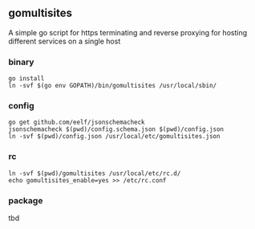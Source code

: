 ## gomultisites ##
A simple go script for https terminating and reverse proxying for hosting different services on a single host

### binary ###
```
go install
ln -svf $(go env GOPATH)/bin/gomultisites /usr/local/sbin/
```

### config ###
```
go get github.com/eelf/jsonschemacheck
jsonschemacheck $(pwd)/config.schema.json $(pwd)/config.json
ln -svf $(pwd)/config.json /usr/local/etc/gomultisites.json
```

### rc ###
```
ln -svf $(pwd)/gomultisites /usr/local/etc/rc.d/
echo gomultisites_enable=yes >> /etc/rc.conf
```

### package ###
tbd
